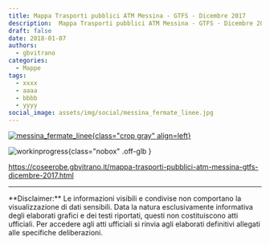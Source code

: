 ```yaml
---
title: Mappa Trasporti pubblici ATM Messina - GTFS - Dicembre 2017
description:  Mappa Trasporti pubblici ATM Messina - GTFS - Dicembre 2017
draft: false
date: 2018-01-07
authors:
  - gbvitrano
categories:
  - Mappe
tags:
  - xxxx
  - aaaa
  - bbbb
  - yyyy
social_image: assets/img/social/messina_fermate_linee.jpg
--- 
```

<style>.md-typeset code { background-color: #fff0;} 
</style>
[![messina_fermate_linee](messina_fermate_linee.jpg "Mappa Trasporti pubblici ATM Messina - GTFS - Dicembre 2017" ){class="crop gray" align=left}](index.md) 

![workinprogress](https://coseerobe.it/assets/img/workinprogress.jpg "Work in progress"){class="nobox" .off-glb }
<!-- more -->

https://coseerobe.gbvitrano.it/mappa-trasporti-pubblici-atm-messina-gtfs-dicembre-2017.html

<hr>
**Disclaimer:** Le informazioni visibili e condivise non comportano la visualizzazione di dati sensibili. Data la natura esclusivamente informativa degli elaborati grafici e dei testi riportati, questi non costituiscono atti ufficiali. Per accedere agli atti ufficiali si rinvia agli elaborati definitivi allegati alle specifiche deliberazioni.